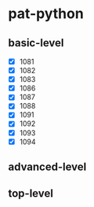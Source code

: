 # pat-python

## basic-level

- [x] 1081
- [x] 1082
- [x] 1083
- [x] 1086
- [x] 1087
- [x] 1088
- [x] 1091
- [x] 1092
- [x] 1093
- [x] 1094

## advanced-level

## top-level
